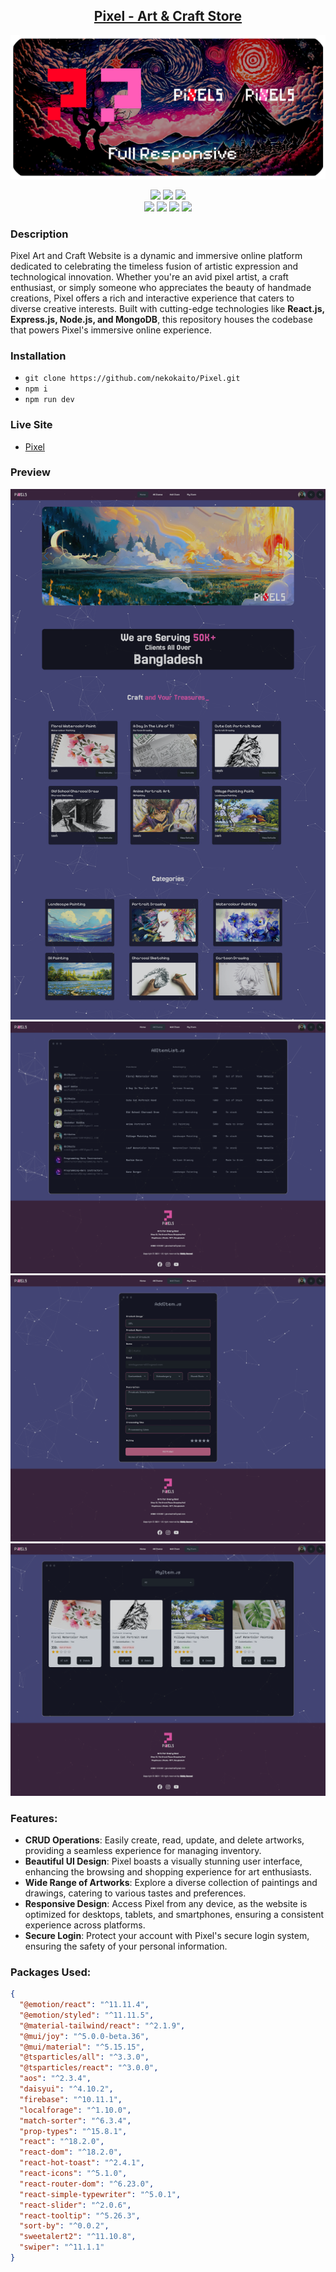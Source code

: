 
<h2 align="center"><u>Pixel - Art & Craft Store</u></h2>

![](images/banner.png)
<p align="center">
    <img src="https://img.shields.io/github/stars/nekokaito/Pixel?style=for-the-badge&color=orange">
    <img src="https://img.shields.io/github/forks/nekokaito/Pixel?style=for-the-badge&color=purple">
    <img src="https://img.shields.io/github/contributors/nekokaito/Pixel?style=for-the-badge&color=cyan">
<br>
    <img src="https://img.shields.io/badge/Author-Siddiq Sazzad-magenta?style=flat-square">
    <img src="https://img.shields.io/badge/Open%20Source-Yes-orange?style=flat-square">
    <img src="https://img.shields.io/badge/Maintained-Yes-cyan?style=flat-square">
    <img src="https://img.shields.io/badge/Written%20In-React.js-blue?style=flat-square">
</p>

### Description
Pixel Art and Craft Website is a dynamic and immersive online platform dedicated to celebrating the timeless fusion of artistic expression and technological innovation. Whether you're an avid pixel artist, a craft enthusiast, or simply someone who appreciates the beauty of handmade creations, Pixel offers a rich and interactive experience that caters to diverse creative interests. Built with cutting-edge technologies like **React.js, Express.js, Node.js, and MongoDB**, this repository houses the codebase that powers Pixel's immersive online experience.

### Installation
 - `git clone https://github.com/nekokaito/Pixel.git`
 - `npm i `
 - `npm run dev`


### Live Site 
-  [Pixel](https://pixels-shop-bd.web.app/)


### Preview

![](images/home.png)
![](images/pic1.png)
![](images/pic2.png)
![](images/pic3.png)


### Features:
- **CRUD Operations**: Easily create, read, update, and delete artworks, providing a seamless experience for managing inventory.
- **Beautiful UI Design**: Pixel boasts a visually stunning user interface, enhancing the browsing and shopping experience for art enthusiasts.
- **Wide Range of Artworks**: Explore a diverse collection of paintings and drawings, catering to various tastes and preferences.
- **Responsive Design**: Access Pixel from any device, as the website is optimized for desktops, tablets, and smartphones, ensuring a consistent experience across platforms.
- **Secure Login**: Protect your account with Pixel's secure login system, ensuring the safety of your personal information.

### Packages Used:
```json
{
  "@emotion/react": "^11.11.4",
  "@emotion/styled": "^11.11.5",
  "@material-tailwind/react": "^2.1.9",
  "@mui/joy": "^5.0.0-beta.36",
  "@mui/material": "^5.15.15",
  "@tsparticles/all": "^3.3.0",
  "@tsparticles/react": "^3.0.0",
  "aos": "^2.3.4",
  "daisyui": "^4.10.2",
  "firebase": "^10.11.1",
  "localforage": "^1.10.0",
  "match-sorter": "^6.3.4",
  "prop-types": "^15.8.1",
  "react": "^18.2.0",
  "react-dom": "^18.2.0",
  "react-hot-toast": "^2.4.1",
  "react-icons": "^5.1.0",
  "react-router-dom": "^6.23.0",
  "react-simple-typewriter": "^5.0.1",
  "react-slider": "^2.0.6",
  "react-tooltip": "^5.26.3",
  "sort-by": "^0.0.2",
  "sweetalert2": "^11.10.8",
  "swiper": "^11.1.1"
}
```

